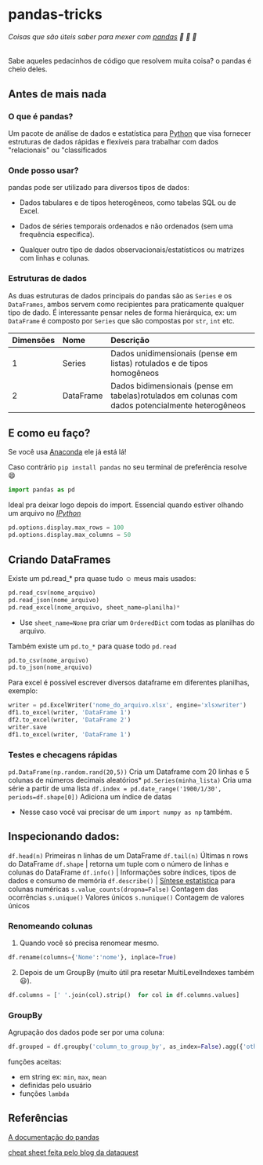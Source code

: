 # pandas-tricks
###### Coisas que são úteis saber para mexer com [pandas][1] :panda_face: :panda_face: :panda_face:
  Sabe aqueles pedacinhos de código que resolvem muita coisa?
  o pandas é cheio deles.
 
## Antes de mais nada

### O que é pandas? 

  Um pacote de análise de dados e estatística para [Python][2] que visa fornecer estruturas de dados rápidas e flexíveis para trabalhar com dados "relacionais" ou "classificados

### Onde posso usar?
  pandas pode ser utilizado para diversos tipos de dados:
  
  + Dados tabulares e de tipos heterogêneos, como tabelas SQL ou de Excel.
  
  + Dados de séries temporais ordenados e não ordenados (sem uma frequência específica).
  
  + Qualquer outro tipo de dados observacionais/estatísticos ou matrizes com linhas e colunas.

### Estruturas de dados
As duas estruturas de dados principais do pandas são as `Series` e os `DataFrames`, ambos servem como recipientes para praticamente qualquer tipo de dado. É interessante pensar neles de forma hierárquica, ex: um `DataFrame` é composto por `Series` que são compostas por `str`, `int` etc.

| Dimensões | Nome | Descrição |
| :--- | :--- | :--- |
| 1 | Series | Dados unidimensionais (pense em listas) rotulados e de tipos homogêneos |
| 2 | DataFrame | Dados bidimensionais (pense em tabelas)rotulados em colunas com dados potencialmente heterogêneos |


## E como eu faço?
  Se você usa [Anaconda][3] ele já está lá!
  
  Caso contrário `pip install pandas` no seu terminal de preferência resolve :smile:
  
  ```Python console:
import pandas as pd
```
  

  

  Ideal pra deixar logo depois do import.
  Essencial quando estiver olhando um arquivo no [*IPython*][4]
  

```Python console:
pd.options.display.max_rows = 100
pd.options.display.max_columns = 50
```

## Criando DataFrames

Existe um pd.read_* pra quase tudo :relaxed:
meus mais usados:
```Python console:
pd.read_csv(nome_arquivo)
pd.read_json(nome_arquivo)
pd.read_excel(nome_arquivo, sheet_name=planilha)*
```
* Use `sheet_name=None` pra criar um `OrderedDict` com todas as planilhas do arquivo.

Também existe um `pd.to_*` para quase todo `pd.read` 
```Python console:
pd.to_csv(nome_arquivo)
pd.to_json(nome_arquivo)
```
Para excel é possível escrever diversos dataframe em diferentes planilhas, exemplo:
```Python console:
writer = pd.ExcelWriter('nome_do_arquivo.xlsx', engine='xlsxwriter')
df1.to_excel(writer, 'DataFrame 1')
df2.to_excel(writer, 'DataFrame 2')
writer.save
df1.to_excel(writer, 'DataFrame 1')
```
### Testes e checagens rápidas

`pd.DataFrame(np.random.rand(20,5))` Cria um Dataframe com 20 linhas e 5 colunas de números decimais aleatórios* 
`pd.Series(minha_lista)` Cria uma série a partir de uma lista
`df.index = pd.date_range('1900/1/30', periods=df.shape[0])` Adiciona um índice de datas

* Nesse caso você vai precisar de um `import numpy as np` também.

## Inspecionando dados:
`df.head(n)` Primeiras n linhas de um  DataFrame
`df.tail(n)` Últimas n rows do DataFrame
`df.shape` | retorna um tuple com o número de linhas e colunas do DataFrame
`df.info()` | Informações sobre índices, tipos de dados e consumo de memória
`df.describe()` | [Síntese estatística][6] para colunas numéricas
`s.value_counts(dropna=False)` Contagem das ocorrências
`s.unique()` Valores únicos 
`s.nunique()` Contagem de valores únicos 

### Renomeando colunas

1. Quando você só precisa renomear mesmo.
```Python console:
df.rename(columns={'Nome':'nome'}, inplace=True)
```

2. Depois de um GroupBy (muito útil pra resetar MultiLevelIndexes também :smiley:).
```Python console:
df.columns = [' '.join(col).strip()  for col in df.columns.values]
```

### GroupBy
Agrupação dos dados pode ser por uma coluna:
```Python console:
df.grouped = df.groupby('column_to_group_by', as_index=False).agg({'other_columns': função ou lista de funções*})
```
funções aceitas:
 * em string ex: `min`, `max`, `mean`
 * definidas pelo usuário
 * funções `lambda`
 
## Referências
[A documentação do pandas][1]

[cheat sheet feita pelo blog da dataquest][5]

[1]: https://pandas.pydata.org/pandas-docs/stable/
[2]: https://www.python.org/
[3]: https://www.anaconda.com/distribution/
[4]: https://ipython.org/
[5]: https://www.dataquest.io/blog/pandas-cheat-sheet/
[6]: https://pt.wikipedia.org/wiki/S%C3%ADntese_estat%C3%ADstica
